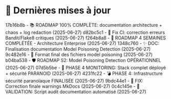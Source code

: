 # 🔄 Dernières mises à jour
17b16b8b - 📚 ROADMAP 100% COMPLÈTE: documentation architecture + chaos + log redaction (2025-06-27)
d82bc5c1 - 🐛 Fix CI: correction erreurs Bandit/Flake8 critiques (2025-06-27)
f264b8a8 - 🚀 ROADMAP 4 SEMAINES COMPLÉTÉE - Architecture Enterprise (2025-06-27)
1348c760 - ✨ DOC: Finalisation documentation Model Poisoning Detection (2025-06-27)
9c482e16 - 🔧 Format final des fichiers model poisoning (2025-06-27)
b04ba538 - 🛡️ ROADMAP S2: Model Poisoning Detection OPÉRATIONNEL (2025-06-27)
07d5b5be - 🎉 PHASE 4 MONITORING: Stack complet déployé + sécurité PARANOID (2025-06-27)
4231fc22 - 💣 PHASE 4: Infrastructure sécurité paranoïaque FINALISÉE (2025-06-27)
9bdc44e1 - 🔧 FIX: Correction finale warnings MkDocs (2025-06-27)
0c4c145e - 🎯 VALIDATION: Script audit documentation automatisé (2025-06-27)
